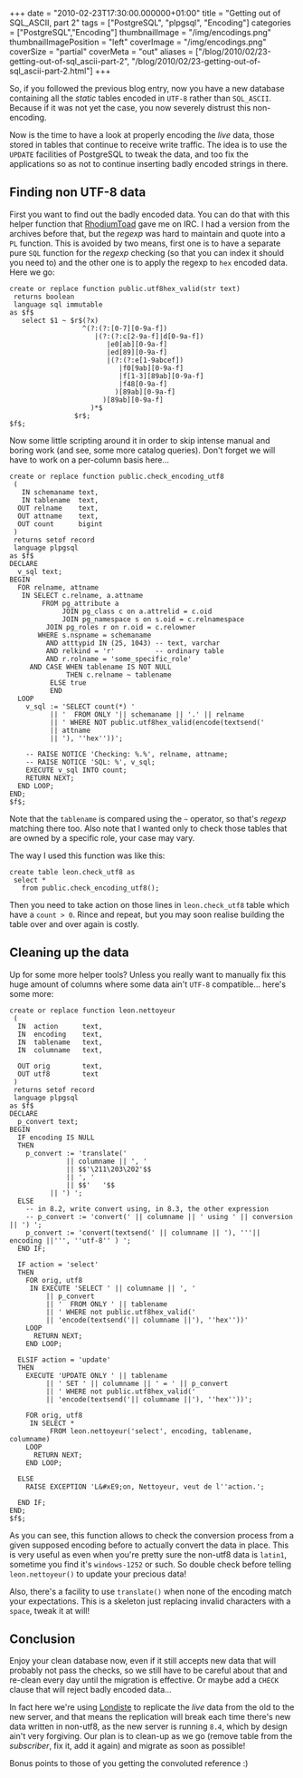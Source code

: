 +++
date = "2010-02-23T17:30:00.000000+01:00"
title = "Getting out of SQL_ASCII, part 2"
tags = ["PostgreSQL", "plpgsql", "Encoding"]
categories = ["PostgreSQL","Encoding"]
thumbnailImage = "/img/encodings.png"
thumbnailImagePosition = "left"
coverImage = "/img/encodings.png"
coverSize = "partial"
coverMeta = "out"
aliases = ["/blog/2010/02/23-getting-out-of-sql_ascii-part-2",
           "/blog/2010/02/23-getting-out-of-sql_ascii-part-2.html"]
+++

So, if you followed the previous blog entry, now you have a new database
containing all the 
*static* tables encoded in 
`UTF-8` rather than
`SQL_ASCII`. Because if it was not yet the case, you now severely distrust
this non-encoding.

Now is the time to have a look at properly encoding the 
*live* data, those
stored in tables that continue to receive write traffic. The idea is to use
the 
`UPDATE` facilities of PostgreSQL to tweak the data, and too fix the
applications so as not to continue inserting badly encoded strings in there.

<!--more-->
<!--toc-->

## Finding non UTF-8 data

First you want to find out the badly encoded data. You can do that with this
helper function that 
[RhodiumToad](http://blog.rhodiumtoad.org.uk/) gave me on IRC. I had a version from the
archives before that, but the 
*regexp* was hard to maintain and quote into a
`PL` function. This is avoided by two means, first one is to have a separate
pure 
`SQL` function for the 
*regexp* checking (so that you can index it should
you need to) and the other one is to apply the regexp to 
`hex` encoded
data. Here we go:

~~~
create or replace function public.utf8hex_valid(str text) 
 returns boolean
 language sql immutable
as $f$
   select $1 ~ $r$(?x)
                  ^(?:(?:[0-7][0-9a-f])
                     |(?:(?:c[2-9a-f]|d[0-9a-f])
                        |e0[ab][0-9a-f]
                        |ed[89][0-9a-f]
                        |(?:(?:e[1-9abcef])
                           |f0[9ab][0-9a-f]
                           |f[1-3][89ab][0-9a-f]
                           |f48[0-9a-f]
                          )[89ab][0-9a-f]
                       )[89ab][0-9a-f]
                    )*$
                $r$;
$f$;
~~~


Now some little scripting around it in order to skip intense manual and
boring work (and see, some more catalog queries). Don't forget we will have
to work on a per-column basis here...

~~~
create or replace function public.check_encoding_utf8
 (
   IN schemaname text,
   IN tablename  text,
  OUT relname    text,
  OUT attname    text,
  OUT count      bigint
 )
 returns setof record
 language plpgsql
as $f$
DECLARE
  v_sql text;
BEGIN
  FOR relname, attname
   IN SELECT c.relname, a.attname 
        FROM pg_attribute a 
             JOIN pg_class c on a.attrelid = c.oid
             JOIN pg_namespace s on s.oid = c.relnamespace 
	     JOIN pg_roles r on r.oid = c.relowner
       WHERE s.nspname = schemaname
         AND atttypid IN (25, 1043) -- text, varchar
         AND relkind = 'r'          -- ordinary table
         AND r.rolname = 'some_specific_role'
	 AND CASE WHEN tablename IS NOT NULL
	     	  THEN c.relname ~ tablename
		  ELSE true
	      END
  LOOP
    v_sql := 'SELECT count(*) '
          || '  FROM ONLY '|| schemaname || '.' || relname 
          || ' WHERE NOT public.utf8hex_valid(encode(textsend(' 
          || attname
          || '), ''hex''))';

    -- RAISE NOTICE 'Checking: %.%', relname, attname;
    -- RAISE NOTICE 'SQL: %', v_sql;
    EXECUTE v_sql INTO count;
    RETURN NEXT;
  END LOOP;
END;
$f$; 
~~~


Note that the 
`tablename` is compared using the 
`~` operator, so that's 
*regexp*
matching there too. Also note that I wanted only to check those tables that
are owned by a specific role, your case may vary.

The way I used this function was like this:

~~~
create table leon.check_utf8 as
 select * 
   from public.check_encoding_utf8();
~~~


Then you need to take action on those lines in 
`leon.check_utf8` table which
have a 
`count > 0`. Rince and repeat, but you may soon realise building the
table over and over again is costly.


## Cleaning up the data

Up for some more helper tools? Unless you really want to manually fix this
huge amount of columns where some data ain't 
`UTF-8` compatible... here's some
more:

~~~
create or replace function leon.nettoyeur
 (
  IN  action      text,
  IN  encoding    text,
  IN  tablename   text,
  IN  columname   text,

  OUT orig        text,
  OUT utf8        text
 )
 returns setof record
 language plpgsql
as $f$
DECLARE
  p_convert text;
BEGIN
  IF encoding IS NULL
  THEN
    p_convert := 'translate(' 
              || columname || ', ' 
              || $$'\211\203\202'$$ 
              || ', '
              || $$'   '$$
	      || ') ';
  ELSE
    -- in 8.2, write convert using, in 8.3, the other expression
    -- p_convert := 'convert(' || columname || ' using ' || conversion || ') ';
    p_convert := 'convert(textsend(' || columname || '), '''|| encoding ||''', ''utf-8'' ) ';
  END IF;

  IF action = 'select'
  THEN
    FOR orig, utf8
     IN EXECUTE 'SELECT ' || columname || ', '
         || p_convert
         || '  FROM ONLY ' || tablename
         || ' WHERE not public.utf8hex_valid('
         || 'encode(textsend('|| columname ||'), ''hex''))'
    LOOP
      RETURN NEXT;
    END LOOP;

  ELSIF action = 'update'
  THEN
    EXECUTE 'UPDATE ONLY ' || tablename 
         || ' SET ' || columname || ' = ' || p_convert
         || ' WHERE not public.utf8hex_valid('
         || 'encode(textsend('|| columname ||'), ''hex''))';

    FOR orig, utf8 
     IN SELECT * 
          FROM leon.nettoyeur('select', encoding, tablename, columname)
    LOOP
      RETURN NEXT;
    END LOOP;

  ELSE
    RAISE EXCEPTION 'L&#xE9;on, Nettoyeur, veut de l''action.';

  END IF;
END;
$f$;
~~~


As you can see, this function allows to check the conversion process from a
given supposed encoding before to actually convert the data in place. This
is very useful as even when you're pretty sure the non-utf8 data is 
`latin1`,
sometime you find it's 
`windows-1252` or such. So double check before telling
`leon.nettoyeur()` to update your precious data!

Also, there's a facility to use 
`translate()` when none of the encoding match
your expectations. This is a skeleton just replacing invalid characters with
a 
`space`, tweak it at will!


## Conclusion

Enjoy your clean database now, even if it still accepts new data that will
probably not pass the checks, so we still have to be careful about that and
re-clean every day until the migration is effective. Or maybe add a 
`CHECK`
clause that will reject badly encoded data...

In fact here we're using 
[Londiste](http://wiki.postgresql.org/wiki/Londiste_Tutorial) to replicate the 
*live* data from the old to
the new server, and that means the replication will break each time there's
new data written in non-utf8, as the new server is running 
`8.4`, which by
design ain't very forgiving. Our plan is to clean-up as we go (remove table
from the 
*subscriber*, fix it, add it again) and migrate as soon as possible!

Bonus points to those of you getting the convoluted reference :)
